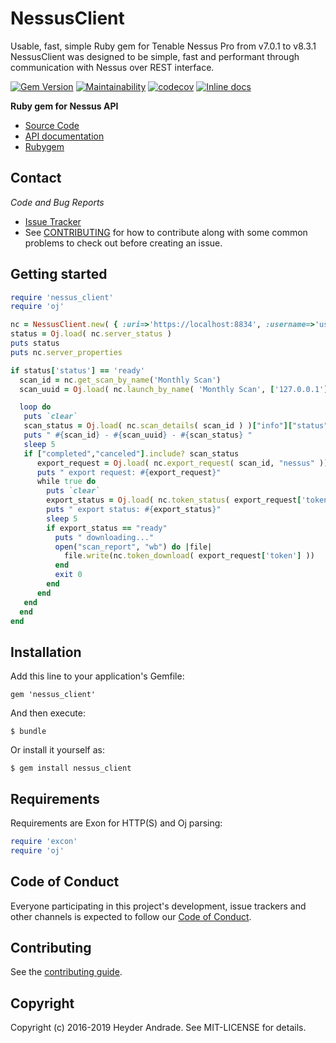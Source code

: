 NessusClient
=========

Usable, fast, simple Ruby gem for Tenable Nessus Pro from v7.0.1 to  v8.3.1
NessusClient was designed to be simple, fast and performant through communication with Nessus over REST interface.

[![Gem Version](https://badge.fury.io/rb/nessus_client.svg)](https://badge.fury.io/rb/nessus_client)
[![Maintainability](https://api.codeclimate.com/v1/badges/9cca9e4260cadd8ab98d/maintainability)](https://codeclimate.com/github/heyder/nessus_client/maintainability)
[![codecov](https://codecov.io/gh/heyder/nessus_client/branch/master/graph/badge.svg)](https://codecov.io/gh/heyder/nessus_client)
[![Inline docs](http://inch-ci.org/github/heyder/nessus_client.svg?branch=master)](http://inch-ci.org/github/heyder/nessus_client)

**Ruby gem for Nessus API**

  * [Source Code](https://github.com/heyder/nessus_client)
  * [API documentation](https://rubydoc.info/github/heyder/nessus_client/master)
  * [Rubygem](https://rubygems.org/gems/nessus_client)


## Contact

*Code and Bug Reports*

* [Issue Tracker](https://github.com/heyder/nessus_client/issues)
* See [CONTRIBUTING](https://github.com/heyder/nessus_client/blob/master/CONTRIBUTING.md) for how to contribute along
with some common problems to check out before creating an issue.


Getting started
---------------

```ruby
require 'nessus_client'
require 'oj'

nc = NessusClient.new( { :uri=>'https://localhost:8834', :username=>'username',:password=> 'password'} )
status = Oj.load( nc.server_status )
puts status
puts nc.server_properties

if status['status'] == 'ready'
  scan_id = nc.get_scan_by_name('Monthly Scan')
  scan_uuid = Oj.load( nc.launch_by_name( 'Monthly Scan', ['127.0.0.1']) )['scan_uuid']

  loop do
   puts `clear`
   scan_status = Oj.load( nc.scan_details( scan_id ) )["info"]["status"] 
   puts " #{scan_id} - #{scan_uuid} - #{scan_status} "
   sleep 5
   if ["completed","canceled"].include? scan_status
      export_request = Oj.load( nc.export_request( scan_id, "nessus" ))
      puts " export request: #{export_request}"
      while true do
        puts `clear`
        export_status = Oj.load( nc.token_status( export_request['token']) )["status"]
        puts " export status: #{export_status}"
        sleep 5
        if export_status == "ready"
          puts " downloading..."
          open("scan_report", "wb") do |file|
            file.write(nc.token_download( export_request['token'] ))
          end
          exit 0
        end
      end
   end
  end
end
```

## Installation

Add this line to your application's Gemfile:

    gem 'nessus_client'

And then execute:

    $ bundle

Or install it yourself as:

    $ gem install nessus_client

## Requirements

Requirements are Exon for HTTP(S) and Oj parsing:

```ruby
require 'excon'
require 'oj'
```

## Code of Conduct

Everyone participating in this project's development, issue trackers and other channels is expected to follow our
[Code of Conduct](./CODE_OF_CONDUCT.md).

## Contributing

See the [contributing guide](./CONTRIBUTING.md).

## Copyright

Copyright (c) 2016-2019 Heyder Andrade. See MIT-LICENSE for details.
